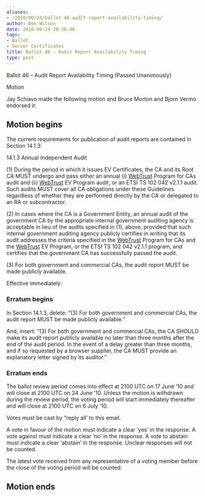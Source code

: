 ```yaml
---
aliases:
- /2010/06/24/ballot-46-audit-report-availability-timing/
author: Ben Wilson
date: 2010-06-24 20:36:40
tags:
- Ballot
- Server Certificates
title: Ballot 46 – Audit Report Availability Timing
type: post
---
```


Ballot 46 – Audit Report Availability Timing (Passed Unanimously)

Motion

Jay Schiavo made the following motion and Bruce Morton and Bjorn Vermo endorsed it:

## Motion begins

The current requirements for publication of audit reports are contained in Section 14.1.3:

14.1.3 Annual Independent Audit

(1) During the period in which it issues EV Certificates, the CA and its Root CA MUST undergo and pass either an annual (i) [WebTrust][1] Program for CAs audit and (ii) [WebTrust][1] EV Program audit, or an ETSI TS 102 042 v2.1.1 audit. Such audits MUST cover all CA obligations under these Guidelines regardless of whether they are performed directly by the CA or delegated to an RA or subcontractor.

(2) In cases where the CA is a Government Entity, an annual audit of the government CA by the appropriate internal government auditing agency is acceptable in lieu of the audits specified in (1), above, provided that such internal government auditing agency publicly certifies in writing that its audit addresses the criteria specified in the [WebTrust][1] Program for CAs and the [WebTrust][1] EV Program, or the ETSI TS 102 042 v2.1.1 program, and certifies that the government CA has successfully passed the audit.

(3) For both government and commercial CAs, the audit report MUST be made publicly available.

Effective immediately:

### Erratum begins

In Section 14.1.3, delete:
“(3) For both government and commercial CAs, the audit report MUST be made publicly available.”

And, insert:
“(3) For both government and commercial CAs, the CA SHOULD make its audit report publicly available no later than three months after the end of the audit period. In the event of a delay greater than three months, and if so requested by a browser supplier, the CA MUST provide an explanatory letter signed by its auditor.”

### Erratum ends

The ballot review period comes into effect at 2100 UTC on 17 June ’10 and will close at 2100 UTC on 24 June ’10. Unless the motion is withdrawn during the review period, the voting period will start immediately thereafter and will close at 2100 UTC on 6 July ’10.

Votes must be cast by “reply all’ to this email.

A vote in favour of the motion must indicate a clear ‘yes’ in the response. A vote against must indicate a clear ‘no’ in the response. A vote to abstain must indicate a clear ‘abstain’ in the response. Unclear responses will not be counted.

The latest vote received from any representative of a voting member before the close of the voting period will be counted.

## Motion ends

[1]: /wiki/WebTrust